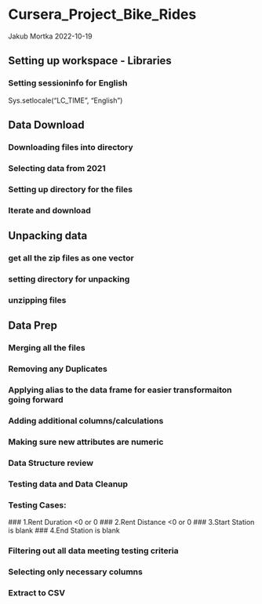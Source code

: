 Cursera_Project_Bike_Rides
================
Jakub Mortka
2022-10-19

## Setting up workspace - Libraries

### Setting sessioninfo for English

Sys.setlocale(“LC_TIME”, “English”)

## Data Download

### Downloading files into directory

### Selecting data from 2021

### Setting up directory for the files

### Iterate and download

## Unpacking data

### get all the zip files as one vector

### setting directory for unpacking

### unzipping files

## Data Prep

### Merging all the files

### Removing any Duplicates

### Applying alias to the data frame for easier transformaiton going forward

### Adding additional columns/calculations

### Making sure new attributes are numeric

### Data Structure review

### Testing data and Data Cleanup

### Testing Cases:

\### 1.Rent Duration \<0 or 0 \### 2.Rent Distance \<0 or 0 \### 3.Start
Station is blank \### 4.End Station is blank

### Filtering out all data meeting testing criteria

### Selecting only necessary columns

### Extract to CSV
